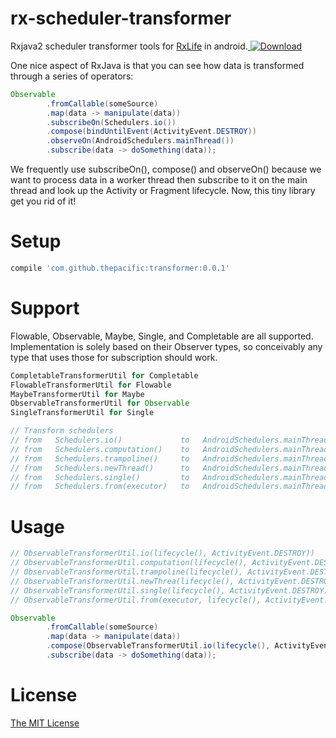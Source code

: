# rx-scheduler-transformer
Rxjava2 scheduler transformer tools for [RxLife](https://github.com/trello/RxLifecycle) in android.[ ![Download](https://api.bintray.com/packages/thepacific/maven/transformer/images/download.svg) ](https://bintray.com/thepacific/maven/transformer/_latestVersion)

One nice aspect of RxJava is that you can see how data is transformed through a series of operators:
```java
Observable
        .fromCallable(someSource)
        .map(data -> manipulate(data))
        .subscribeOn(Schedulers.io())
        .compose(bindUntilEvent(ActivityEvent.DESTROY))
        .observeOn(AndroidSchedulers.mainThread())
        .subscribe(data -> doSomething(data));
```
We frequently use subscribeOn(), compose() and observeOn() because we want to process data in a worker thread then subscribe to it on the main thread and look up the Activity or Fragment lifecycle. Now, this tiny library get you rid of it!

# Setup
```groovy
compile 'com.github.thepacific:transformer:0.0.1'
```

# Support
Flowable, Observable, Maybe, Single, and Completable are all supported. Implementation is solely based on their Observer types, so conceivably any type that uses those for subscription should work.
```java
CompletableTransformerUtil for Completable
FlowableTransformerUtil for Flowable
MaybeTransformerUtil for Maybe
ObservableTransformerUtil for Observable
SingleTransformerUtil for Single

// Transform schedulers
// from   Schedulers.io()             to   AndroidSchedulers.mainThread()
// from   Schedulers.computation()    to   AndroidSchedulers.mainThread()
// from   Schedulers.trampoline()     to   AndroidSchedulers.mainThread()
// from   Schedulers.newThread()      to   AndroidSchedulers.mainThread()
// from   Schedulers.single()         to   AndroidSchedulers.mainThread()
// from   Schedulers.from(executor)   to   AndroidSchedulers.mainThread()

```

# Usage
```java
// ObservableTransformerUtil.io(lifecycle(), ActivityEvent.DESTROY))
// ObservableTransformerUtil.computation(lifecycle(), ActivityEvent.DESTROY))
// ObservableTransformerUtil.trampoline(lifecycle(), ActivityEvent.DESTROY))
// ObservableTransformerUtil.newThrea(lifecycle(), ActivityEvent.DESTROY))
// ObservableTransformerUtil.single(lifecycle(), ActivityEvent.DESTROY))
// ObservableTransformerUtil.from(executor, lifecycle(), ActivityEvent.DESTROY))

Observable
        .fromCallable(someSource)
        .map(data -> manipulate(data))
        .compose(ObservableTransformerUtil.io(lifecycle(), ActivityEvent.DESTROY))
        .subscribe(data -> doSomething(data));
```

# License  
[The MIT License ](https://opensource.org/licenses/MIT)
